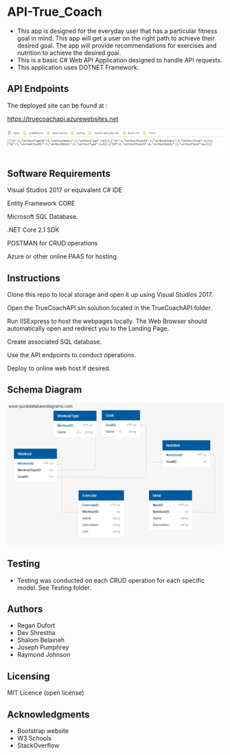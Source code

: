 # API-True_Coach
* This app is designed for the everyday user that has a particular fitness goal in mind. This app will get a user on the right path to achieve their desired goal. The app will provide recommendations for exercises and nutrition to achieve the desired goal.
* This is a basic C# Web API Application designed to handle API requests.
* This application uses DOTNET Framework.

## API Endpoints
The deployed site can be found at :

https://truecoachapi.azurewebsites.net

![Deployed](/Assets/APIData.jpg)  

## Software Requirements
Visual Studios 2017 or equivalent C# IDE

Entity Framework CORE

Microsoft SQL Database.

.NET Core 2.1 SDK

POSTMAN for CRUD operations

Azure or other online PAAS for hosting.


## Instructions
Clone this repo to local storage and open it up using Visual Studios 2017.

Open the TrueCoachAPI.sln solution located in the TrueCoachAPI folder.

Run IISExpress to host the webpages locally. The Web Browser should automatically open and redirect you to the Landing Page.

Create associated SQL database.

Use the API endpoints to conduct operations.

Deploy to online web host if desired.

## Schema Diagram
![Schema](/Assets/Schema.jpg)  

## Testing
* Testing was conducted on each CRUD operation for each specific model. See Testing folder.

## Authors 
* Regan Dufort 
* Dev Shrestha 
* Shalom Belaineh 
* Joseph Pumphrey
* Raymond Johnson

## Licensing
MIT Licence (open license)

## Acknowledgments
* Bootstrap website
* W3 Schools
* StackOverflow